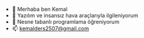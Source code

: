 - 👋 Merhaba ben Kemal
- 👀 Yazılım ve insansız hava araçlarıyla ilgileniyorum
- 🌱 Nesne tabanlı programlama öğreniyorum
- 📫 kemalders2507@gmail.com
